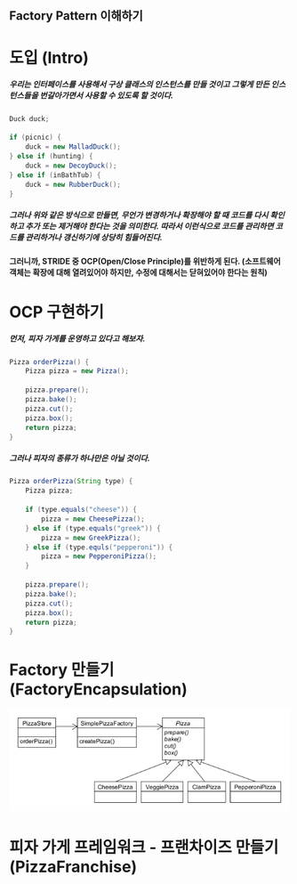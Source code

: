## Factory Pattern 이해하기

# 도입 (Intro)
##### 우리는 인터페이스를 사용해서 구상 클래스의 인스턴스를 만들 것이고 그렇게 만든 인스턴스들을 번갈아가면서 사용할 수 있도록 할 것이다.
`````java
Duck duck;

if (picnic) {
    duck = new MalladDuck();
} else if (hunting) {
    duck = new DecoyDuck();
} else if (inBathTub) {
    duck = new RubberDuck();
}
`````
##### 그러나 위와 같은 방식으로 만들면, 무언가 변경하거나 확장해야 할 때 코드를 다시 확인하고 추가 또는 제거해야 한다는 것을 의미한다. 따라서 이런식으로 코드를 관리하면 코드를 관리하거나 갱신하기에 상당히 힘들어진다.
#### 그러니까, STRIDE 중 OCP(Open/Close Principle)를 위반하게 된다. (소프트웨어 객체는 확장에 대해 열려있어야 하지만, 수정에 대해서는 닫혀있어야 한다는 원칙)

# OCP 구현하기
##### 먼저, 피자 가게를 운영하고 있다고 해보자.
`````java
Pizza orderPizza() {
    Pizza pizza = new Pizza();
    
    pizza.prepare();
    pizza.bake();
    pizza.cut();
    pizza.box();
    return pizza;
}
`````
##### 그러나 피자의 종류가 하나만은 아닐 것이다.
`````java
Pizza orderPizza(String type) {
    Pizza pizza;
    
    if (type.equals("cheese")) {
        pizza = new CheesePizza();
    } else if (type.equals("greek")) {
        pizza = new GreekPizza();
    } else if (type.equls("pepperoni")) {
        pizza = new PepperoniPizza();
    }

    pizza.prepare();
    pizza.bake();
    pizza.cut();
    pizza.box();
    return pizza;
}
`````

# Factory 만들기 (FactoryEncapsulation)
![inline-block](./FactoryEncapsulation/pizzaFactory.png)

# 피자 가게 프레임워크 - 프랜차이즈 만들기 (PizzaFranchise)